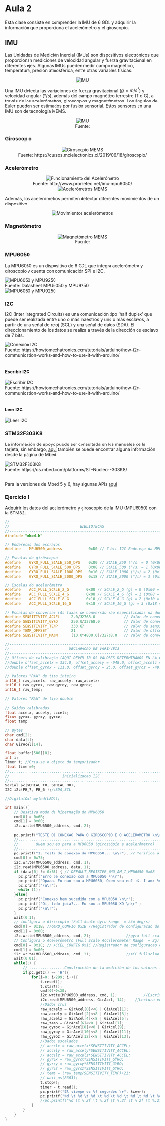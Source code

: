 <h1>Aula 2</h1>

Esta clase consiste en comprender la IMU de 6 GDL y adquirir la información que proporciona el acelerómetro y el giroscopio.

<h2>IMU</h2>

Las Unidades de Medición Inercial (IMUs) son dispositivos electrónicos que proporcionan mediciones de velocidad angular y fuerza gravitacional en diferentes ejes. Algunas IMUs pueden medir campo magnético, temperatura, presión atmosférica, entre otras variables físicas.

<div align="center">
<img src="image-2.png" alt="IMU"/>
</div>

Una IMU detecta las variaciones de fuerza gravitacional ($g=m/s^2$) y velocidad angular  ($°/s$), además del campo magnético terrestre (T o G), a través de los acelerómetros, giroscopios y magnetómetros. Los ángulos de Euler pueden ser estimados por fusión sensorial. Estos sensores en una IMU son de tecnología MEMS.

<div align="center">
<img src="image-3.png" alt="IMU"/>
<br>
<figcaption>Fuente: </figcaption>
</div>

<h3>Giroscopio</h3>

<div align="center">
<img src="image-8.png" alt="Giroscopio MEMS"/>
<br>
<figcaption>Fuente: https://cursos.mcielectronics.cl/2019/06/18/giroscopio/</figcaption>
</div>

<h3>Acelerómetro</h3>

<div align="center">
<img src="image-9.png" alt="Funcionamiento del Acelerómetro"/>
<br>
<figcaption>Fuente: http://www.prometec.net/imu-mpu6050/</figcaption>

<img src="image-10.png" alt="Acelerómetros MEMS"/>
</div>

Además, los acelerómetros permiten detectar diferentes movimientos de un dispositivo

<div align="center">
<img src="image-12.png" alt="Movimientos acelerómetros"/>
</div>

<h3>Magnetómetro</h3>

<div align="center">
<img src="image-11.png" alt="Magnetómetro MEMS"/>
<br>
<figcaption>Fuente: </figcaption>
</div>

<h3>MPU6050</h3>

La MPU6050 es un dispositivo de 6 GDL que integra acelerómetro y giroscopio y cuenta con comunicación SPI e I2C.

<img src="image-1.png" alt="MPU6050 y MPU9250"/>
<figcaption>Fuente: Datasheet MPU6050 y MPU9250</figcaption>

<img src="image-4.png" alt="MPU6050 y MPU9250"/>

<h3>I2C</h3>

I2C (Inter Integrated Circuits) es una comunicación tipo ‘half duplex’ que puede ser realizada entre uno o más maestros y uno o más esclavos, a partir de una señal de reloj (SCL) y una señal de datos (SDA). El direccionamiento de los datos se realiza a través de la dirección de esclavo de 7 bits.

<img src="image-5.png" alt="Conexión I2C"/>
<figcaption>Fuente: https://howtomechatronics.com/tutorials/arduino/how-i2c-communication-works-and-how-to-use-it-with-arduino/
</figcaption>
<br>

<h4>Escribir I2C</h4>

<img src="image-6.png" alt="Escribir I2C"/>
<figcaption>Fuente: https://howtomechatronics.com/tutorials/arduino/how-i2c-communication-works-and-how-to-use-it-with-arduino/
</figcaption>
<br>

<h4>Leer I2C</h4>

<img src="image-7.png" alt="Leer I2C"/>
<br>

<h3>STM32F303K8</h3>

La información de apoyo puede ser consultada en los manuales de la tarjeta, sin embargo, <a href="https://os.mbed.com/platforms/ST-Nucleo-F303K8/">aquí</a> también se puede encontrar alguna información desde la página de Mbed.

<img src="image.png" alt="STM32F303K8"/>
<figcaption>Fuente: https://os.mbed.com/platforms/ST-Nucleo-F303K8/</figcaption>
<br>

Para la versiones de Mbed 5 y 6, hay algunas APIs <a href="https://os.mbed.com/docs/mbed-os/v6.16/apis/index.html">aquí</a> 

<h3>Ejercicio 1</h3>

Adquirir los datos del acelerómetro y giroscopio de la IMU (MPU6050) con la STM32.

```cpp
//----------------------------------------------------------------------------
//                                BIBLIOTECAS
//----------------------------------------------------------------------------
#include "mbed.h"

// Enderecos dos escravos
#define    MPU6500_address            0xD0 // 7 bit I2C Endereço da MPU6500 (giroscópio e acelerômetro)

// Escalas do girôscopio
#define    GYRO_FULL_SCALE_250_DPS    0x00 // SCALE_250 (°/s) = 0 (0x00 = 000|00|000)
#define    GYRO_FULL_SCALE_500_DPS    0x08 // SCALE_500 (°/s) = 1 (0x08 = 000|01|000)
#define    GYRO_FULL_SCALE_1000_DPS   0x10 // SCALE_1000 (°/s) = 2 (0x10 = 000|10|000)
#define    GYRO_FULL_SCALE_2000_DPS   0x18 // SCALE_2000 (°/s) = 3 (0x18 = 000|11|000)

// Escalas do acelerômetro
#define    ACC_FULL_SCALE_2_G        0x00 // SCALE_2_G (g) = 0 (0x00 = 000|00|000)
#define    ACC_FULL_SCALE_4_G        0x08 // SCALE_4_G (g) = 1 (0x08 = 000|01|000)
#define    ACC_FULL_SCALE_8_G        0x10 // SCALE_8_G (g) = 2 (0x10 = 000|10|000)
#define    ACC_FULL_SCALE_16_G       0x18 // SCALE_16_G (g) = 3 (0x18 = 000|11|000)

// Escalas de conversao (As taxas de conversão são especificadas na documentação)
#define SENSITIVITY_ACCEL     2.0/32768.0             // Valor de conversão do Acelerômetro (g/LSB) para 2g e 16 bits de comprimento da palavra
#define SENSITIVITY_GYRO      250.0/32768.0           // Valor de conversão do Girôscopio ((°/s)/LSB) para 250 °/s e 16 bits de comprimento da palavra
#define SENSITIVITY_TEMP      333.87                  // Valor de sensitividade do Termometro (Datasheet: MPU-9250 Product Specification, pag. 12)
#define TEMP_OFFSET           21                      // Valor de offset do Termometro (Datasheet: MPU-9250 Product Specification, pag. 12)
#define SENSITIVITY_MAGN      (10.0*4800.0)/32768.0   // Valor de conversão do Magnetômetro (mG/LSB) para 4800uT, 16 bits de comprimento da palavra e conversao a Gauss (10mG = 1uT)

//----------------------------------------------------------------------------
//                           DECLARACAO DE VARIAVEIS
//----------------------------------------------------------------------------
// Offsets de calibração (AQUI DEVEM IR OS VALORES DETERMINADOS EN LA CALIBRACAO PREVIA COM O CÓDIGO "calibracao.ino")
//double offset_accelx = 334.0, offset_accely = -948.0, offset_accelz = 16252.0;
//double offset_gyrox = 111.0, offset_gyroy = 25.0, offset_gyroz = -49.0;

// Valores "RAW" de tipo inteiro
int16_t raw_accelx, raw_accely, raw_accelz;
int16_t raw_gyrox, raw_gyroy, raw_gyroz;
int16_t raw_temp;

// Valores "RAW" de tipo double 
   
// Saídas calibradas
float accelx, accely, accelz;
float gyrox, gyroy, gyroz;
float temp;

// Bytes
char cmd[2];
char data[1];
char GirAcel[14];

float buffer[500][8];
int i;
Timer t; //Cria-se o objeto do temporizador
float timer=0;
//.....................................................................
//                        Inicializacao I2C
//..................................................................... 
Serial pc(SERIAL_TX, SERIAL_RX);
I2C i2c(PB_7, PB_6 );//SDA,SCL

//DigitalOut myled(LED1);

int main(){
    // Desativa modo de hibernação do MPU6050
    cmd[0] = 0x6B;
    cmd[1] = 0x00;
    i2c.write(MPU6500_address, cmd, 2);
    
    pc.printf("TESTE DE CONEXAO PARA O GIROSCOPIO E O ACELEROMETRO \n\r");
    //.....................................................................
    //        Quem sou eu para a MPU6050 (giroscópio e acelerômetro)
    //.....................................................................
    pc.printf("1. Teste de conexao da MPU6050... \n\r"); // Verifica a conexao
    cmd[0] = 0x75;
    i2c.write(MPU6500_address, cmd, 1);
    i2c.read(MPU6500_address, data, 1);
    if (data[0] != 0x68) { // DEFAULT_REGISTER_WHO_AM_I_MPU6050 0x68
      pc.printf("Erro de conexao com a MPU6050 \n\r");
      pc.printf("Opaaa. Eu nao sou a MPU6050, Quem sou eu? :S. I am: %#x \n\r",data[0]);
      pc.printf("\n\r");
      while (1);
    }else{
      pc.printf("Conexao bem sucedida com a MPU6050 \n\r");
      pc.printf("Oi, tudo joia?... Eu sou a MPU6050 XD \n\r");
      pc.printf("\n\r");
    }
    wait(0.1);  
    // Configura o Girôscopio (Full Scale Gyro Range  = 250 deg/s)
    cmd[0] = 0x1B; //GYRO_CONFIG 0x1B //Registrador de configuracao do Girôscopio
    cmd[1] = 0x00;
    i2c.write(MPU6500_address, cmd, 2);                //gyro full scale 250 DPS
    // Configura o Acelerômetro (Full Scale Accelerometer Range  = 2g)
    cmd[0] = 0x1C; // ACCEL_CONFIG 0x1C //Registrador de configuracao do Acelerômetro
    cmd[1] = 0x00;
    i2c.write(MPU6500_address, cmd, 2);                //ACC fullsclae 2G
    wait(0.01);
    while(1) {
        //.................Construcción de la medición de los valores .................. 
        if(pc.getc() == 'H'){
            for(i=0; i<299; i++){
                t.reset();
                t.start();
                cmd[0]=0x3B;
                i2c.write(MPU6500_address, cmd, 1);            //Escritura del registro de inicio
                i2c.read(MPU6500_address, GirAcel, 14);    //Lectura en rafaga de los valores de la MPU
                //Dados crus
                raw_accelx = GirAcel[0]<<8 | GirAcel[1];    
                raw_accely = GirAcel[2]<<8 | GirAcel[3];
                raw_accelz = GirAcel[4]<<8 | GirAcel[5];
                raw_temp = GirAcel[6]<<8 | GirAcel[7];
                raw_gyrox = GirAcel[8]<<8 | GirAcel[9];
                raw_gyroy = GirAcel[10]<<8 | GirAcel[11];
                raw_gyroz = GirAcel[12]<<8 | GirAcel[13];
                //Dados escalados
                // accelx = raw_accelx*SENSITIVITY_ACCEL;
                // accely = raw_accely*SENSITIVITY_ACCEL;
                // accelz = raw_accelz*SENSITIVITY_ACCEL;
                // gyrox = raw_gyrox*SENSITIVITY_GYRO;
                // gyroy = raw_gyroy*SENSITIVITY_GYRO;
                // gyroz = raw_gyroz*SENSITIVITY_GYRO;
                // temp = (raw_temp/SENSITIVITY_TEMP)+21;
                // wait_us(8363);
                t.stop();
                timer = t.read();
                pc.printf("El tiempo es %f segundos \r", timer);
                pc.printf("%d \t %d \t %d \t %d \t %d \t %d \t %d \t %d \n\r",i+1,raw_accelx, raw_accely, raw_accelz, raw_gyrox, raw_gyroy, raw_gyroz, raw_temp);
                //pc.printf("%d \t %.2f \t %.2f \t %.2f \t %.2f \t %.2f \t %.2f \t %.2f \n\r",i+1,accelx, accely, accelz, gyrox, gyroy, gyroz, temp);
            }
        }
    }
}
```